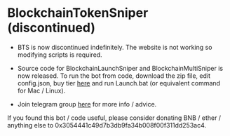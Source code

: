 <h1>BlockchainTokenSniper (discontinued)</h1>

* BTS is now discontinued indefinitely. The website is not working so modifying scripts is required.

* Source code for BlockchainLaunchSniper and BlockchainMultiSniper is now released.
To run the bot from code, download the zip file, edit config.json, buy tier <a href="blockchaintokensniper.com/buy">here</a> and run Launch.bat (or equivalent command for Mac / Linux).

* Join telegram group <a href="https://t.me/blockchaintokensniper">here</a> for more info / advice.

If you found this bot / code useful, please consider donating BNB / ether / anything else to 0x3054441c49d7b3db9fa34b008f00f311dd253ac4.



